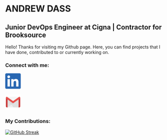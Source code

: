 # ANDREW DASS
## Junior DevOps Engineer at Cigna | Contractor for Brooksource
Hello! Thanks for visiting my Github page. Here, you can find projects that I have done, contributed to or currently working on.

### Connect with me:                  
[<img src="Linkedin-logoicon.png" width=50 height=50>](https://www.linkedin.com/in/andrewdass/) 
                                               
<a href="mailto:dassandrew3@gmail.com?body = Message">
         <img alt="Mail" src="mail.png"
         width=50" height="50">
      </a>
                                               
                                               

### My Contributions:
[![GitHub Streak](http://github-readme-streak-stats.herokuapp.com?user=AndrewDass1)](https://git.io/streak-stats)

